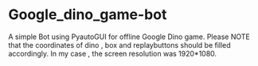 # Google_dino_game-bot
A simple Bot using PyautoGUI for offline Google Dino game.
Please NOTE that the coordinates of dino , box and replaybuttons should be filled accordingly. In my case ,  the screen resolution was 1920*1080.  

